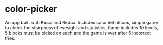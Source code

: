 # color-picker

An app built with React and Redux. 
Includes color definitions, simple game to check the sharpness of eyesight and statistics.
Game includes 10 levels, 5 blocks must be picked on each and the game is over after 5 incorrect tries.